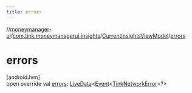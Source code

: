 ```yaml
---
title: errors
---
```

//[moneymanager-ui](../../../index.html)/[com.tink.moneymanagerui.insights](../index.html)/[CurrentInsightsViewModel](index.html)/[errors](errors.html)



# errors



[androidJvm]\
open override val [errors](errors.html): [LiveData](https://developer.android.com/reference/kotlin/androidx/lifecycle/LiveData.html)&lt;[Event](../../se.tink.commons.livedata/-event/index.html)&lt;[TinkNetworkError](../../se.tink.android.repository/-tink-network-error/index.html)&gt;?&gt;




